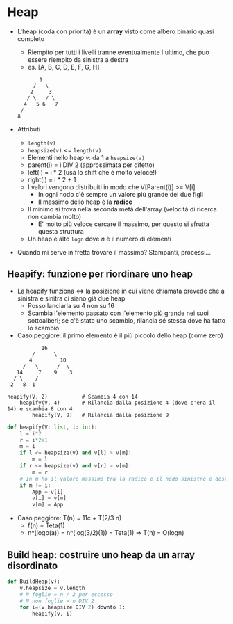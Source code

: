 # Heap
- L'heap (coda con priorità) è un <b>array</b> visto come albero binario quasi completo
    - Riempito per tutti i livelli tranne eventualmente l'ultimo, che può essere riempito da sinistra a destra
    - es. [A, B, C, D, E, F, G, H]
    ```
           1
         /   \
        2     3
       / \   / \
      4   5 6   7
     /
    8
    ```
- Attributi
    - `length(v)`
    - `heapsize(v)` <= `length(v)`
    - Elementi nello heap <i>v</i>: da 1 a `heapsize(v)`
    - parent(i) = i DIV 2 (approssimata per difetto)
    - left(i) = i * 2 (usa lo shift che è molto veloce!)
    - right(i) = i * 2 + 1
    - I valori vengono distribuiti in modo che V[Parent(i)] >= V[i]
        - In ogni nodo c'è sempre un valore più grande dei due figli
        - Il massimo dello heap è la <b>radice</b>
    - Il minimo si trova nella seconda metà dell'array (velocità di ricerca non cambia molto)
        - E' molto più veloce cercare il massimo, per questo si sfrutta questa struttura
    - Un heap è alto `logn` dove <i>n</i> è il numero di elementi

- Quando mi serve in fretta trovare il massimo? Stampanti, processi...

## Heapify: funzione per riordinare uno heap
- La heapify funziona <=> la posizione in cui viene chiamata prevede che a sinistra e sinitra ci siano già due heap
    - Posso lanciarla su 4 non su 16
    - Scambia l'elemento passato con l'elemento più grande nei suoi sottoalberi; se c'è stato uno scambio, rilancia sé stessa dove ha fatto lo scambio
- Caso peggiore: il primo elemento è il più piccolo dello heap (come zero)
```
           16
        /      \
       4         10
     /   \      /  \
   14     7    9    3
  / \    /
 2   8  1

heapify(V, 2)           # Scambia 4 con 14
    heapify(V, 4)       # Rilancia dalla posizione 4 (dove c'era il 14) e scambia 8 con 4
        heapify(V, 9)   # Rilancia dalla posizione 9
```
``` python
def heapify(V: list, i: int):
    l = i*2
    r = i*2+1
    m = i
    if l <= heapsize(v) and v[l] > v[m]:
        m = l
    if r <= heapsize(v) and v[r] > v[m]:
        m = r
    # In m ho il valore massimo tra la radice e il nodo sinistro e destro
    if m != i:
        App = v[i]
        v[i] = v[m]
        v[m] = App
```
- Caso peggiore: T(n) = 11c + T(2/3 n)
    - f(n) = Teta(1)
    - n^(logb(a)) = n^(log(3/2)(1)) = Teta(1) => T(n) = O(logn)

## Build heap: costruire uno heap da un array disordinato
``` python
def BuildHeap(v):
    v.heapsize = v.length
    # N foglie = n / 2 per eccesso
    # N non foglie = n DIV 2
    for i=(v.heapsize DIV 2) downto 1:
        heapify(v, i)
```